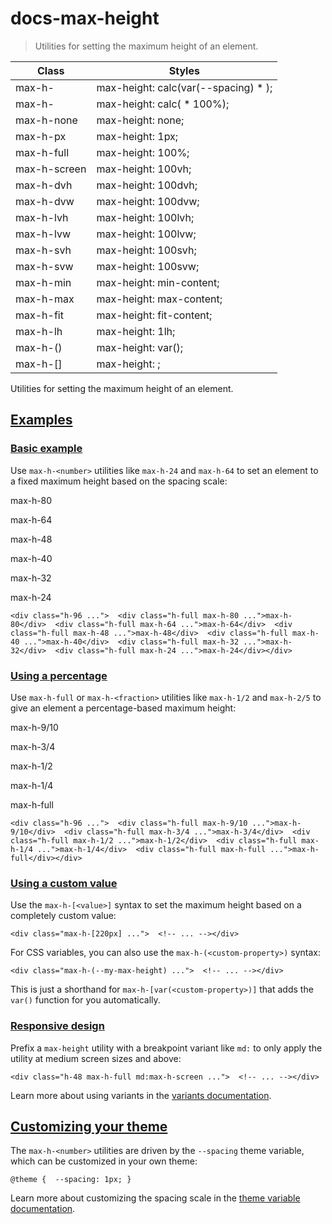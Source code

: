# docs-max-height

> Utilities for setting the maximum height of an element.

| Class                     | Styles                                       |
| ------------------------- | -------------------------------------------- |
| max-h-<number>            | max-height: calc(var(--spacing) * <number>); |
| max-h-<fraction>          | max-height: calc(<fraction> * 100%);         |
| max-h-none                | max-height: none;                            |
| max-h-px                  | max-height: 1px;                             |
| max-h-full                | max-height: 100%;                            |
| max-h-screen              | max-height: 100vh;                           |
| max-h-dvh                 | max-height: 100dvh;                          |
| max-h-dvw                 | max-height: 100dvw;                          |
| max-h-lvh                 | max-height: 100lvh;                          |
| max-h-lvw                 | max-height: 100lvw;                          |
| max-h-svh                 | max-height: 100svh;                          |
| max-h-svw                 | max-height: 100svw;                          |
| max-h-min                 | max-height: min-content;                     |
| max-h-max                 | max-height: max-content;                     |
| max-h-fit                 | max-height: fit-content;                     |
| max-h-lh                  | max-height: 1lh;                             |
| max-h-(<custom-property>) | max-height: var(<custom-property>);          |
| max-h-[<value>]           | max-height: <value>;                         |

Utilities for setting the maximum height of an element.

## [Examples](#examples)

### [Basic example](#basic-example)

Use `max-h-<number>` utilities like `max-h-24` and `max-h-64` to set an element to a fixed maximum height based on the spacing scale:

max-h-80

max-h-64

max-h-48

max-h-40

max-h-32

max-h-24

    <div class="h-96 ...">  <div class="h-full max-h-80 ...">max-h-80</div>  <div class="h-full max-h-64 ...">max-h-64</div>  <div class="h-full max-h-48 ...">max-h-48</div>  <div class="h-full max-h-40 ...">max-h-40</div>  <div class="h-full max-h-32 ...">max-h-32</div>  <div class="h-full max-h-24 ...">max-h-24</div></div>

### [Using a percentage](#using-a-percentage)

Use `max-h-full` or `max-h-<fraction>` utilities like `max-h-1/2` and `max-h-2/5` to give an element a percentage-based maximum height:

max-h-9/10

max-h-3/4

max-h-1/2

max-h-1/4

max-h-full

    <div class="h-96 ...">  <div class="h-full max-h-9/10 ...">max-h-9/10</div>  <div class="h-full max-h-3/4 ...">max-h-3/4</div>  <div class="h-full max-h-1/2 ...">max-h-1/2</div>  <div class="h-full max-h-1/4 ...">max-h-1/4</div>  <div class="h-full max-h-full ...">max-h-full</div></div>

### [Using a custom value](#using-a-custom-value)

Use the `max-h-[<value>]` syntax to set the maximum height based on a completely custom value:

    <div class="max-h-[220px] ...">  <!-- ... --></div>

For CSS variables, you can also use the `max-h-(<custom-property>)` syntax:

    <div class="max-h-(--my-max-height) ...">  <!-- ... --></div>

This is just a shorthand for `max-h-[var(<custom-property>)]` that adds the `var()` function for you automatically.

### [Responsive design](#responsive-design)

Prefix a `max-height` utility with a breakpoint variant like `md:` to only apply the utility at medium screen sizes and above:

    <div class="h-48 max-h-full md:max-h-screen ...">  <!-- ... --></div>

Learn more about using variants in the [variants documentation](/docs/hover-focus-and-other-states).

## [Customizing your theme](#customizing-your-theme)

The `max-h-<number>` utilities are driven by the `--spacing` theme variable, which can be customized in your own theme:

    @theme {  --spacing: 1px; }

Learn more about customizing the spacing scale in the [theme variable documentation](/docs/theme).

